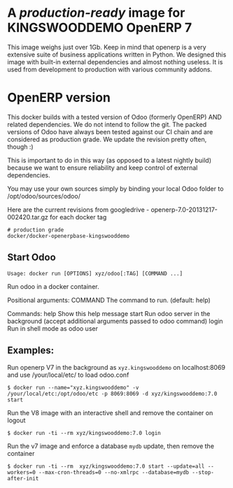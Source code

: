 A *production-ready* image for KINGSWOODDEMO OpenERP 7 
===================================================

This image weighs just over 1Gb. Keep in mind that openerp is a very extensive suite of business applications written in Python. We designed this image with built-in external dependencies and almost nothing useless. It is used from development to production with various community addons. 

OpenERP version
============

This docker builds with a tested version of Odoo (formerly OpenERP) AND related dependencies. We do not intend to follow the git. The packed versions of Odoo have always been tested against our CI chain and are considered as production grade. We update the revision pretty often, though :)

This is important to do in this way (as opposed to a latest nightly build) because we want to ensure reliability and keep control of external dependencies.

You may use your own sources simply by binding your local Odoo folder to /opt/odoo/sources/odoo/

Here are the current revisions from  googledrive - openerp-7.0-20131217-002420.tar.gz  for each docker tag

    # production grade
    docker/docker-openerpbase-kingswooddemo   

Start Odoo
----------

`Usage: docker run [OPTIONS] xyz/odoo[:TAG] [COMMAND ...]`

Run odoo in a docker container.

Positional arguments:
  COMMAND          The command to run. (default: help)

Commands:
  help             Show this help message
  start            Run odoo server in the background (accept additional arguments passed to odoo command)
  login            Run in shell mode as odoo user

Examples:
----------
  
  Run openerp V7 in the background as `xyz.kingswooddemo` on localhost:8069 and use /your/local/etc/ to load odoo.conf

	$ docker run --name="xyz.kingswooddemo" -v /your/local/etc:/opt/odoo/etc -p 8069:8069 -d xyz/kingswooddemo:7.0 start

  Run the V8 image with an interactive shell and remove the container on logout

  	$ docker run -ti --rm xyz/kingswooddemo:7.0 login

  Run the v7 image and enforce a database `mydb` update, then remove the container

	$ docker run -ti --rm  xyz/kingswooddemo:7.0 start --update=all --workers=0 --max-cron-threads=0 --no-xmlrpc --database=mydb --stop-after-init
